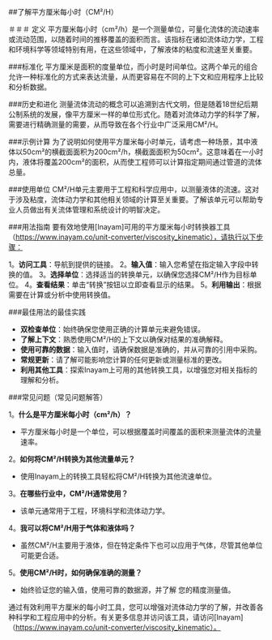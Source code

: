 ##了解平方厘米每小时（CM²/H）

＃＃＃ 定义
平方厘米每小时（cm²/h）是一个测量单位，可量化流体的流动速率或流动范围，以随着时间的推移覆盖的面积而言。该指标在诸如流体动力学，工程和环境科学等领域特别有用，在这些领域中，了解液体的粘度和流速至关重要。

###标准化
平方厘米是面积的度量单位，而小时是时间单位。这两个单元的组合允许一种标准化的方式来表达流量，从而更容易在不同的上下文和应用程序上比较和分析数据。

###历史和进化
测量流体流动的概念可以追溯到古代文明，但是随着18世纪后期公制系统的发展，像平方厘米一样的单位形式化。随着对流体动力学的科学了解，需要进行精确测量的需要，从而导致在各个行业中广泛采用CM²/H。

###示例计算
为了说明如何使用平方厘米每小时单元，请考虑一种场景，其中液体以50cm²的横截面面积为200cm²/h，横截面面积为50cm²。这意味着在一小时内，液体将覆盖200cm²的面积，从而使工程师可以计算指定期间通过管道的流体总量。

###使用单位
CM²/H单元主要用于工程和科学应用中，以测量液体的流速。这对于涉及粘度，流体动力学和其他相关领域的计算至关重要。了解该单元可以帮助专业人员做出有关流体管理和系统设计的明智决定。

###用法指南
要有效地使用[Inayam]可用的平方厘米每小时转换器工具（https://www.inayam.co/unit-converter/viscosity_kinematic），请执行以下步骤：

1。**访问工具**：导航到提供的链接。
2。**输入值**：输入您希望在指定输入字段中转换的值。
3。**选择单位**：选择适当的转换单元，以确保您选择CM²/H作为目标单位。
4。**查看结果**：单击“转换”按钮以立即查看显示的结果。
5。**利用输出**：根据需要在计算或分析中使用转换值。

###最佳用法的最佳实践
-  **双检查单位**：始终确保您使用正确的计算单元来避免错误。
-  **了解上下文**：熟悉使用CM²/H的上下文以确保对结果的准确解释。
-  **使用可靠的数据**：输入值时，请确保数据是准确的，并从可靠的引用中采购。
-  **常规更新**：请了解可能影响您计算的任何更新或测量标准的更改。
-  **利用其他工具**：探索Inayam上可用的其他转换工具，以增强您对相关指标的理解和分析。

###常见问题（常见问题解答）

1。**什么是平方厘米每小时（cm²/h）？**
- 平方厘米每小时是一个单位，可以根据覆盖时间覆盖的面积来测量流体的流量速率。

2。**如何将CM²/H转换为其他流量单元？**
- 使用Inayam上的转换工具轻松将CM²/H转换为其他流速单位。

3。**在哪些行业中，CM²/H通常使用？**
- 该单元通常用于工程，环境科学和流体动力学。

4。**我可以将CM²/H用于气体和液体吗？**
- 虽然CM²/H主要用于液体，但在特定条件下也可以应用于气体，尽管其他单位可能更合适。

5。**使用CM²/H时，如何确保准确的测量？**
- 始终验证您的输入值，使用可靠的数据源，并了解 您的精度测量值。

通过有效利用平方厘米的每小时工具，您可以增强对流体动力学的了解，并改善各种科学和工程应用中的分析。有关更多信息并访问该工具，请访问[Inayam]（https://www.inayam.co/unit-converter/viscosity_kinematic）。